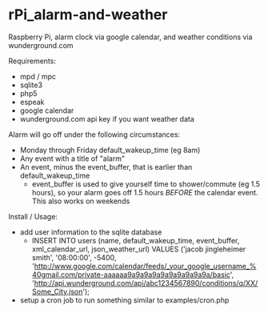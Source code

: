 rPi_alarm-and-weather
=====================

Raspberry Pi, alarm clock via google calendar, and weather conditions via wunderground.com

Requirements:
- mpd / mpc
- sqlite3
- php5
- espeak
- google calendar
- wunderground.com api key if you want weather data

Alarm will go off under the following circumstances:
- Monday through Friday default_wakeup_time (eg 8am)
- Any event with a title of "alarm"
- An event, minus the event_buffer, that is earlier than default_wakeup_time
	- event_buffer is used to give yourself time to shower/commute (eg 1.5 hours), so your alarm goes off 1.5 hours _BEFORE_ the calendar event. This also works on weekends

Install / Usage:
- add user information to the sqlite database
	- INSERT INTO users (name, default_wakeup_time, event_buffer, xml_calendar_url, json_weather_url) VALUES ('jacob jingleheimer smith', '08:00:00', -5400, 'http://www.google.com/calendar/feeds/_your_google_username_%40gmail.com/private-aaaaaa9a9a9a9a9a9a9a9a9a9a/basic', 'http://api.wunderground.com/api/abc1234567890/conditions/q/XX/Some_City.json');
- setup a cron job to run something similar to examples/cron.php
